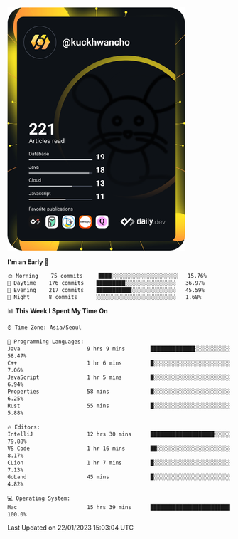 <a href="https://app.daily.dev/kuckhwancho"><img src="https://github.com/kuckjwi0928/kuckjwi0928/blob/master/devcard.svg" width="400" alt="Kuckjwi Devcard"/></a>

<!--START_SECTION:waka-->
**I'm an Early 🐤** 

```text
🌞 Morning    75 commits     ████░░░░░░░░░░░░░░░░░░░░░   15.76% 
🌆 Daytime    176 commits    █████████░░░░░░░░░░░░░░░░   36.97% 
🌃 Evening    217 commits    ███████████░░░░░░░░░░░░░░   45.59% 
🌙 Night      8 commits      ░░░░░░░░░░░░░░░░░░░░░░░░░   1.68%

```


📊 **This Week I Spent My Time On** 

```text
⌚︎ Time Zone: Asia/Seoul

💬 Programming Languages: 
Java                     9 hrs 9 mins        ██████████████░░░░░░░░░░░   58.47% 
C++                      1 hr 6 mins         █░░░░░░░░░░░░░░░░░░░░░░░░   7.06% 
JavaScript               1 hr 5 mins         █░░░░░░░░░░░░░░░░░░░░░░░░   6.94% 
Properties               58 mins             █░░░░░░░░░░░░░░░░░░░░░░░░   6.25% 
Rust                     55 mins             █░░░░░░░░░░░░░░░░░░░░░░░░   5.88%

🔥 Editors: 
IntelliJ                 12 hrs 30 mins      ████████████████████░░░░░   79.88% 
VS Code                  1 hr 16 mins        ██░░░░░░░░░░░░░░░░░░░░░░░   8.17% 
CLion                    1 hr 7 mins         █░░░░░░░░░░░░░░░░░░░░░░░░   7.13% 
GoLand                   45 mins             █░░░░░░░░░░░░░░░░░░░░░░░░   4.82%

💻 Operating System: 
Mac                      15 hrs 39 mins      █████████████████████████   100.0%

```


 Last Updated on 22/01/2023 15:03:04 UTC
<!--END_SECTION:waka-->
